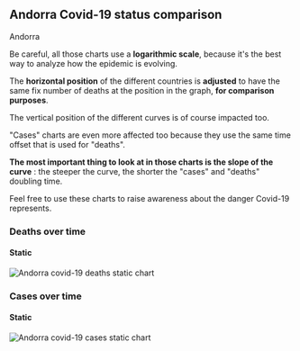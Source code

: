 ## Andorra Covid-19 status comparison 

Andorra



Be careful, all those charts use a **logarithmic scale**, because it's the best way to analyze how the epidemic is evolving.
 
The **horizontal position** of the different countries is **adjusted** to have the same fix number of deaths at the position in the graph, **for comparison purposes**.

The vertical position of the different curves is of course impacted too.

"Cases" charts are even more affected too because they use the same time offset that is used for "deaths".

**The most important thing to look at in those charts is the slope of the curve** : the steeper the curve, the shorter the "cases" and "deaths" doubling time.

Feel free to use these charts to raise awareness about the danger Covid-19 represents. 


 
### Deaths over time
 
#### Static
![Andorra covid-19 deaths static chart](https://raw.githubusercontent.com/madlag/coronavirus_study/master/notebooks/graphs/2020-03-28/countries/Andorra/2020-03-28_Andorra_deaths.png "Andorra covid-19 deaths static chart")   

 
### Cases over time
 
#### Static
![Andorra covid-19 cases static chart](https://raw.githubusercontent.com/madlag/coronavirus_study/master/notebooks/graphs/2020-03-28/countries/Andorra/2020-03-28_Andorra_cases.png "Andorra covid-19 cases static chart")   

